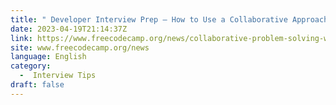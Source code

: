 ```yaml
---
title: " Developer Interview Prep – How to Use a Collaborative Approach to Problem-Solving "
date: 2023-04-19T21:14:37Z
link: https://www.freecodecamp.org/news/collaborative-problem-solving-with-python/?utm_medium=RSS&utm_source=news.12bit.vn
site: www.freecodecamp.org/news
language: English
category:
  -  Interview Tips 
draft: false
---
```

